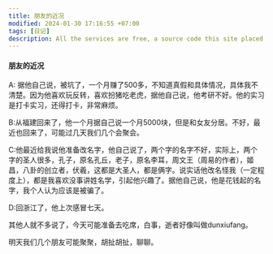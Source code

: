 ```yaml
---
title: 朋友的近况
modified: 2024-01-30 17:16:55 +07:00
tags: [日记]
description: All the services are free, a source code this site placed on github repository and intergration with netlify service, another service that you can use is github page for hosting your own static site.
---
```


####  朋友的近况

A: 据他自己说，被坑了，一个月赚了500多，不知道真假和具体情况，具体我不清楚。因为他喜欢玩反转，喜欢扮猪吃老虎，据他自己说，他考研不好。他的实习是打卡实习，还得打卡，非常麻烦。

B:从福建回来了，他一个月据自己说一个月5000块，但是和女友分居。不好，最近也回来了，可能过几天我们几个会聚会。

C:他最近给我说他准备改名字，他自己说了，两个字的名字不好，实际上，两个字的圣人很多，孔子，原名孔丘，老子，原名李耳，周文王（周易的作者），姬昌，八卦的创立者，伏羲，这都是大圣人，都是俩字。说实话他改名怪我（一定程度上），都是我喜欢没事讲姓名学，引起他兴趣了。据他自己说，他是花钱起的名字，我个人认为应该是被骗了。

D:回浙江了，他上次感冒七天。

其他人就不多说了，今天可能准备去吃席，白事，逝者好像叫做dunxiufang。

明天我们几个朋友可能聚聚，胡扯胡扯，聊聊。





